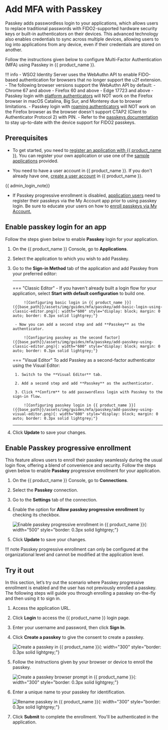 # Add MFA with Passkey

Passkey adds passwordless login to your applications, which allows users to replace traditional passwords with FIDO2-supported hardware security keys or built-in authenticators on their devices. This advanced technology also enables credentials to sync across multiple devices, allowing users to log into applications from any device, even if their credentials are stored on another. 

Follow the instructions given below to configure Multi-Factor Authentication (MFA) using Passkey in {{ product_name }}.

!!! info
    - WSO2 Identity Server uses the WebAuthn API to enable FIDO-based authentication for browsers that no longer support the u2f extension.
    - The following browser versions support the WebAuthn API by default:
        - Chrome 67 and above
        - Firefox 60 and above
        - Edge 17723 and above
    - Passkey login with [platform authenticators](https://developers.yubico.com/WebAuthn/WebAuthn_Developer_Guide/Platform_vs_Cross-Platform.html#:~:text=types%20of%20authenticators%3A-,Platform%20authenticators,-%2C%20also%20known%20as) will NOT work on the Firefox browser in macOS Catalina, Big Sur, and Monterey due to browser limitations.
    - Passkey login with [roaming authenticators](https://developers.yubico.com/WebAuthn/WebAuthn_Developer_Guide/Platform_vs_Cross-Platform.html#:~:text=Roaming%20authenticators) will NOT work on the Firefox browser as the browser doesn't support CTAP2 (Client to Authenticator Protocol 2) with PIN.
    - Refer to the [passkeys documentation](https://passkeys.dev/device-support/) to stay up-to-date with the device support for FIDO2 passkeys.

## Prerequisites

- To get started, you need to [register an application with {{ product_name }}]({{base_path}}/guides/applications/). You can register your own application or use one of the [sample applications]({{base_path}}/get-started/try-samples/) provided.

- You need to have a user account in {{ product_name }}. If you don't already have one, [create a user account]({{base_path}}/guides/users/manage-users/#onboard-a-user) in {{ product_name }}.

{{ admin_login_note}}

- If Passkey progressive enrollment is disabled, [application users]({{base_path}}/guides/users/manage-users/#onboard-a-user) need to register their passkeys via the My Account app prior to 
  using passkey login. Be sure to educate your users on how to [enroll passkeys via My Account.]({{base_path}}/guides/user-self-service/register-passkey/)

## Enable passkey login for an app

Follow the steps given below to enable **Passkey** login for your application.

1. On the {{ product_name }} Console, go to **Applications**.

2. Select the application to which you wish to add Passkey.

3. Go to the **Sign-in Method** tab of the application and add Passkey from your preferred editor:


    ---
    === "Classic Editor"
        - If you haven't already built a login flow for your application, select **Start with default configuration** to build one.

            ![Configuring basic login in {{ product_name }}]({{base_path}}/assets/img/guides/mfa/passkey/add-basic-login-using-classic-editor.png){: width="600" style="display: block; margin: 0 auto; border: 0.3px solid lightgrey;"}

        - Now you can add a second step and add **Passkey** as the authenticator.

            ![Configuring passkey as the second factor]({{base_path}}/assets/img/guides/mfa/passkey/add-passkey-using-classic-editor.png){: width="600" style="display: block; margin: 0 auto; border: 0.3px solid lightgrey;"}

    === "Visual Editor"
        To add Passkey as a second-factor authenticator using the Visual Editor:

        1. Switch to the **Visual Editor** tab.

        2. Add a second step and add **Passkey** as the authenticator.

        3. Click **Confirm** to add passwordless login with Passkey to the sign-in flow.

            ![Configuring passkey login in {{ product_name }}]({{base_path}}/assets/img/guides/mfa/passkey/add-passkey-using-visual-editor.png){: width="600" style="display: block; margin: 0 auto; border: 0.3px solid lightgrey;"}

    ---

4. Click **Update** to save your changes.


## Enable Passkey progressive enrollment

This feature allows users to enroll their passkey seamlessly during the usual login flow, offering a blend of convenience and security. Follow the steps given below to enable **Passkey** progressive enrollment for your application.

1. On the {{ product_name }} Console, go to **Connections**.

2. Select the **Passkey** connection.

3. Go to the **Settings** tab of the connection.

4. Enable the option for **Allow passkey progressive enrollment** by checking its checkbox.

    ![Enable passkey progressive enrollment in {{ product_name }}]({{base_path}}/assets/img/guides/passwordless/passkey/enable-passkey-progressive-enrollment.png){: width="500" style="border: 0.3px solid lightgrey;"}

5. Click **Update** to save your changes.


!!! note
    Passkey progressive enrollment can only be configured at the organizational level and cannot be modified at the application level.


## Try it out

In this section, let’s try out the scenario where Passkey progressive enrollment is enabled and the user has not previously enrolled a passkey. The following steps will guide you through enrolling a passkey on-the-fly and then using it to sign in.


1. Access the application URL.

2. Click **Login** to access the {{ product_name }} login page.

3. Enter your username and password, then click **Sign In**.

4. Click **Create a passkey** to give the consent to create a passkey.

    ![Create a passkey in {{ product_name }}]({{base_path}}/assets/img/guides/mfa/passkey/enrolled-passkey-not-found-info-page.png){: width="300" style="border: 0.3px solid lightgrey;"}

6. Follow the instructions given by your browser or device to enroll the passkey.

    ![Create a passkey browser prompt in {{ product_name }}]({{base_path}}/assets/img/guides/passwordless/passkey/create-passkey-browser-prompt.png){: width="300" style="border: 0.3px solid lightgrey;"}

7. Enter a unique name to your passkey for identification.

    ![Rename passkey in {{ product_name }}]({{base_path}}/assets/img/guides/passwordless/passkey/rename-passkey.png){: width="300" style="border: 0.3px solid lightgrey;"}

8. Click **Submit** to complete the enrollment. You'll be authenticated in the application.
